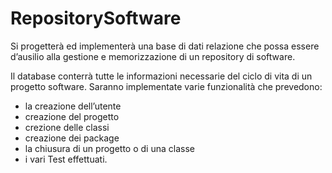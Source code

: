 # RepositorySoftware 
Si progetterà ed implementerà una base di dati relazione che possa essere d’ausilio alla gestione e memorizzazione di un repository di software.

Il database conterrà tutte le informazioni necessarie del ciclo di vita di un progetto software. Saranno implementate varie funzionalità che prevedono:
- la creazione dell’utente 
- creazione del progetto 
-  crezione delle classi
-  creazione  dei package
-  la chiusura di un progetto o di una classe 
-  i vari Test effettuati.
